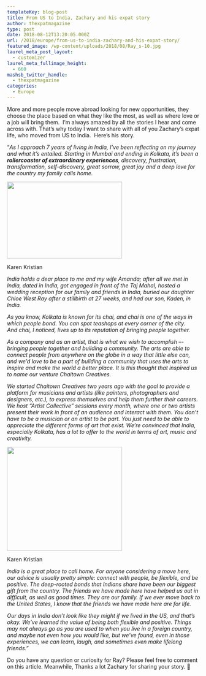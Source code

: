 ```yaml
---
templateKey: blog-post
title: From US to India, Zachary and his expat story
author: thexpatmagazine
type: post
date: 2018-08-12T13:20:05.000Z
url: /2018/europe/from-us-to-india-zachary-and-his-expat-story/
featured_image: /wp-content/uploads/2018/08/Ray_s-10.jpg
laurel_meta_post_layout:
  - customizer
laurel_meta_fullimage_height:
  - 660
mashsb_twitter_handle:
  - thexpatmagazine
categories:
  - Europe
---
```


More and more people move abroad looking for new opportunities, they choose the place based on what they like the most, as well as where love or a job will bring them.  I&#8217;m always amazed by all the stories I hear and come across with. That&#8217;s why today I want to share with all of you Zachary&#8217;s expat life, who moved from US to India.  Here&#8217;s his story.

&#8220;_As I approach 7 years of living in India, I’ve been reflecting on my journey and what it’s entailed. Starting in Mumbai and ending in Kolkata, it’s been a **rollercoaster of extraordinary experiences**, discovery, frustration, transformation, self-discovery, great sorrow, great joy and a deep love for the country my family calls home._

<div id="attachment_1088" style="width: 310px" class="wp-caption alignleft">
  <img class="wp-image-1088 size-medium" src="http://localhost/thexpatmagazine-wp/wp-content/uploads/2018/08/Ray-300x200.jpg" alt="" width="300" height="200" srcset="http://localhost/thexpatmagazine-wp/wp-content/uploads/2018/08/Ray-300x200.jpg 300w, http://localhost/thexpatmagazine-wp/wp-content/uploads/2018/08/Ray-768x512.jpg 768w, http://localhost/thexpatmagazine-wp/wp-content/uploads/2018/08/Ray.jpg 960w" sizes="(max-width: 300px) 100vw, 300px" />
  
  <p class="wp-caption-text">
    Karen Kristian
  </p>
</div>

_India holds a dear place to me and my wife Amanda; after all we met in India, dated in India, got engaged in front of the Taj Mahal, hosted a wedding reception for our family and friends in India, buried our daughter Chloe West Ray after a stillbirth at 27 weeks, and had our son, Kaden, in India._

_As you know, Kolkata is known for its chai, and chai is one of the ways in which people bond. You can spot teashops at every corner of the city. And chai, I noticed, lives up to its reputation of bringing people together._

_As a company and as an artist, that is what we wish to accomplish –- bringing people together and building a community. The arts are able to connect people from anywhere on the globe in a way that little else can, and we’d love to be a part of building a community that uses the arts to inspire and make the world a better place. It is this thought that inspired us to name our venture Chaitown Creatives._

_We started Chaitown Creatives two years ago with the goal to provide a platform for musicians and artists (like painters, photographers and designers, etc.), to express themselves and help them further their careers. We host “Artist Collective” sessions every month, where one or two artists present their work in front of an audience and interact with them. You don’t have to be a musician or an artist to be part. You just need to be able to appreciate the different forms of art that exist. We’re convinced that India, especially Kolkata, has a lot to offer to the world in terms of art, music and creativity._

<div id="attachment_1090" style="width: 310px" class="wp-caption alignleft">
  <img class="wp-image-1090 size-medium" src="http://localhost/thexpatmagazine-wp/wp-content/uploads/2018/08/travel--300x271.jpg" alt="" width="300" height="271" srcset="http://localhost/thexpatmagazine-wp/wp-content/uploads/2018/08/travel--300x271.jpg 300w, http://localhost/thexpatmagazine-wp/wp-content/uploads/2018/08/travel--768x694.jpg 768w, http://localhost/thexpatmagazine-wp/wp-content/uploads/2018/08/travel-.jpg 960w" sizes="(max-width: 300px) 100vw, 300px" />
  
  <p class="wp-caption-text">
    Karen Kristian
  </p>
</div>

_India is a great place to call home. For anyone considering a move here, our advice is usually pretty simple: connect with people, be flexible, and be positive. The deep-rooted bonds that Indians share have been our biggest gift from the country. The friends we have made here have helped us out in difficult, as well as good times. They are our family. If we ever move back to the United States, I know that the friends we have made here are for life._

_Our days in India don’t look like they might if we lived in the US, and that’s okay. We’ve learned the value of being both flexible and positive. Things may not always go as you are used to when you live in a foreign country, and maybe not even how you would like, but we’ve found, even in those experiences, we can learn, laugh, and sometimes even make lifelong friends.&#8221;_

Do you have any question or curiosity for Ray? Please feel free to comment on this article. Meanwhile, Thanks a lot Zachary for sharing your story. 🙂
